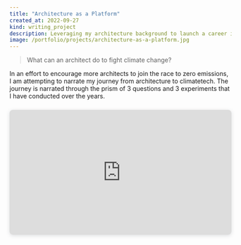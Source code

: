 ```yaml
---
title: "Architecture as a Platform"
created_at: 2022-09-27
kind: writing_project
description: Leveraging my architecture background to launch a career in climatetech.
image: /portfolio/projects/architecture-as-a-platform.jpg
---
```


> What can an architect do to fight climate change?

In an effort to encourage more architects to join the race to zero emissions, I am attempting
to narrate my journey from architecture to climatetech. The journey is narrated through the prism
of 3 questions and 3 experiments that I have conducted over the years.

<div style="position: relative; width: 100%; height: 0; padding-top: 56.2500%;
 padding-bottom: 0; box-shadow: 0 2px 8px 0 rgba(63,69,81,0.16); margin-top: 1.6em; margin-bottom: 0.9em; overflow: hidden;
 border-radius: 8px; will-change: transform;">
  <iframe loading="lazy" style="position: absolute; width: 100%; height: 100%; top: 0; left: 0; border: none; padding: 0;margin: 0;"
    src="https:&#x2F;&#x2F;www.canva.com&#x2F;design&#x2F;DAEg782cEEY&#x2F;view?embed" allowfullscreen="allowfullscreen" allow="fullscreen">
  </iframe>
</div>
